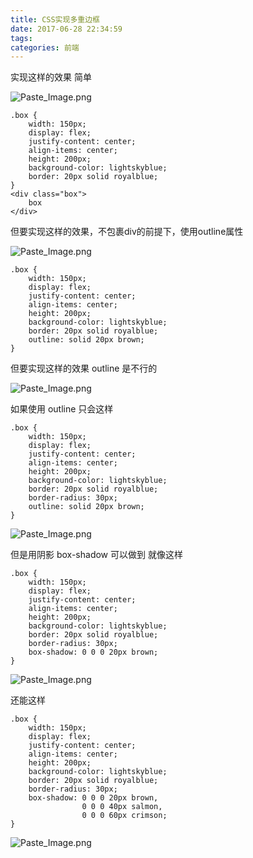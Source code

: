 ```yaml
---
title: CSS实现多重边框
date: 2017-06-28 22:34:59
tags:
categories: 前端
---
```

实现这样的效果 简单

![Paste_Image.png](http://pic1.zhoujie16.cn/006tNc79ly1g3zkhckr4mj307u0880h8.jpg)
```
.box {
	width: 150px;
	display: flex;
	justify-content: center;
	align-items: center;
	height: 200px;
	background-color: lightskyblue;
	border: 20px solid royalblue;
}
<div class="box">
	box
</div>
```
但要实现这样的效果，不包裹div的前提下，使用outline属性


![Paste_Image.png](http://pic1.zhoujie16.cn/006tNc79ly1g3zkhddd9hj30a30af0ml.jpg)

```
.box {
	width: 150px;
	display: flex;
	justify-content: center;
	align-items: center;
	height: 200px;
	background-color: lightskyblue;
	border: 20px solid royalblue;
	outline: solid 20px brown;
}
```

但要实现这样的效果 outline 是不行的

![Paste_Image.png](http://pic1.zhoujie16.cn/006tNc79ly1g3zkheagmjj308g098gld.jpg)

如果使用 outline 只会这样
```
.box {
	width: 150px;
	display: flex;
	justify-content: center;
	align-items: center;
	height: 200px;
	background-color: lightskyblue;
	border: 20px solid royalblue;
	border-radius: 30px;
	outline: solid 20px brown;
}
```

![Paste_Image.png](http://pic1.zhoujie16.cn/006tNc79ly1g3zkherldtj308t09n0sh.jpg)


但是用阴影 box-shadow 可以做到 就像这样
```
.box {
	width: 150px;
	display: flex;
	justify-content: center;
	align-items: center;
	height: 200px;
	background-color: lightskyblue;
	border: 20px solid royalblue;
	border-radius: 30px;
	box-shadow: 0 0 0 20px brown;
}
```

![Paste_Image.png](http://pic1.zhoujie16.cn/006tNc79ly1g3zkhfdjbgj3088095gld.jpg)


还能这样

```
.box {
	width: 150px;
	display: flex;
	justify-content: center;
	align-items: center;
	height: 200px;
	background-color: lightskyblue;
	border: 20px solid royalblue;
	border-radius: 30px;
	box-shadow: 0 0 0 20px brown,
				0 0 0 40px salmon,
				0 0 0 60px crimson;
}
```

![Paste_Image.png](http://pic1.zhoujie16.cn/006tNc79ly1g3zkhfosbyj30a30azq2q.jpg)
